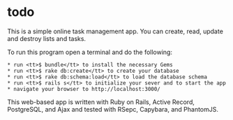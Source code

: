 todo
======
This is a simple online task management app.  You can create, read, update and destroy lists and tasks.

To run this program open a terminal and do the following:
    
    * run <tt>$ bundle</tt> to install the necessary Gems
    * run <tt>$ rake db:create</tt> to create your database
    * run <tt>$ rake db:schema:load</tt> to load the database schema
    * run <tt>$ rails s</tt> to initialize your sever and to start the app
    * navigate your browser to http://localhost:3000/

This web-based app is written with Ruby on Rails, Active Record, PostgreSQL, and Ajax and tested with RSepc, Capybara, and PhantomJS.

